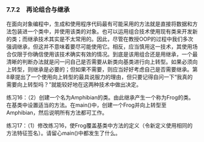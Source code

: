 ### 7.7.2　再论组合与继承

在面向对象编程中，生成和使用程序代码最有可能采用的方法就是直接将数据和方法包装进一个类中，并使用该类的对象。也可以运用组合技术使用现有类来开发新的类；而继承技术其实是不太常用的。因此，尽管在教授OOP的过程中我们多次强调继承，但这并不意味着要尽可能使用它。相反，应当慎用这一技术，其使用场合仅限于你确信使用该技术确实有效的情况。到底是该用组合还是用继承，一个最清晰的判断办法就是问一问自己是否需要从新类向基类进行向上转型。如果必须向上转型，则继承是必要的；但如果不需要，则应当好好考虑自己是否需要继承。第8章提出了一个使用向上转型的最具说服力的理由，但只要记得自问一下“我真的需要向上转型吗？”就能较好地在这两种技术中做出决定。

练习16：（2）创建一个名为Amphibian的类。由此继承产生一个称为Frog的类。在基类中设置适当的方法。在main()中，创建一个Frog并向上转型至Amphibian，然后说明所有方法都可工作。

练习17：（1）修改练习16，使Frog覆盖基类中方法的定义（令新定义使用相同的方法特征签名）。请留心main()中都发生了什么。